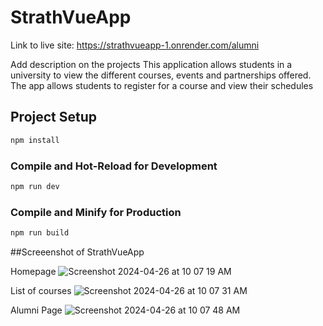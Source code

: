 # StrathVueApp

Link to live site: https://strathvueapp-1.onrender.com/alumni

Add description on the projects
This application allows students in a university to view the different courses, events and partnerships offered. The app allows students to register for a course and view their schedules

## Project Setup

```sh
npm install
```

### Compile and Hot-Reload for Development

```sh
npm run dev
```

### Compile and Minify for Production

```sh
npm run build
```
##Screeenshot of StrathVueApp

Homepage
![Screenshot 2024-04-26 at 10 07 19 AM](https://github.com/annchemu/StrathVueApp/assets/8235393/63985cbb-c8cb-47d4-80ba-83106791ecb2)

List of courses
![Screenshot 2024-04-26 at 10 07 31 AM](https://github.com/annchemu/StrathVueApp/assets/8235393/a6f8b210-d22a-45f1-a7ac-a23a3c3fe4a9)

Alumni Page
![Screenshot 2024-04-26 at 10 07 48 AM](https://github.com/annchemu/StrathVueApp/assets/8235393/ae19d9db-fe63-409f-8712-f8545da59f6a)



